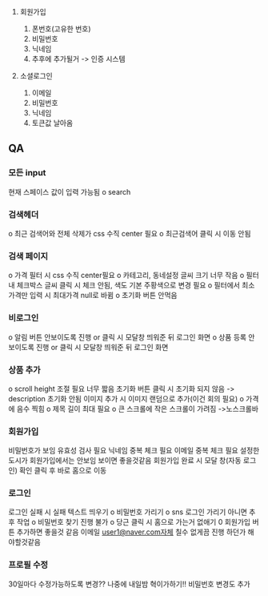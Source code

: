 1. 회원가입

   1. 폰번호(고유한 번호)
   2. 비밀번호
   3. 닉네임
   4. 추후에 추가될거 -> 인증 시스템

2. 소셜로그인
   1. 이메일
   2. 비밀번호
   3. 닉네임
   4. 토큰값 날아옴

## QA

### 모든 input

현재 스페이스 값이 입력 가능됨
o search

### 검색헤더

o 최근 검색어와 전체 삭제가 css 수직 center 필요
o 최근검색어 클릭 시 이동 안됨

### 검색 페이지

o 가격 필터 시 css 수직 center필요
o 카테고리, 동네설정 글씨 크기 너무 작음
o 필터 내 체크박스 글씨 클릭 시 체크 안됨, 색도 기본 주황색으로 변경 필요
o 필터에서 최소가격만 입력 시 최대가격 null로 바뀜
o 초기화 버튼 안먹음

### 비로그인

o 알림 버튼 안보이도록 진행 or 클릭 시 모달창 띄워준 뒤 로그인 화면
o 상품 등록 안보이도록 진행 or 클릭 시 모달창 띄워준 뒤 로그인 화면

### 상품 추가

o scroll height 조절 필요 너무 짧음
초기화 버튼 클릭 시 초기화 되지 않음 -> description 초기화 안됨
이미지 추가 시 이미지 랜덤으로 추가(이건 회의 필요)
o 가격에 음수 찍힘
o 제목 길이 최대 필요
o 큰 스크롤에 작은 스크롤이 가려짐 ->노스크롤바

### 회원가입

비밀번호가 보임
유효성 검사 필요
닉네임 중복 체크 필요
이메일 중복 체크 필요
설정한 도시가 회원가입에서는 안보임 보이면 좋을것같음
회원가입 완료 시 모달 창(자동 로그인) 확인 클릭 후 바로 홈으로 이동

### 로그인

로그인 실패 시 실패 텍스트 띄우기
o 비밀번호 가리기
o sns 로그인 가리기 아니면 추후 작업
o 비밀번호 찾기 진행 불가
o 당근 클릭 시 홈으로 가는거 없애기
0 회원가입 버튼 추가하면 좋을것 같음
이메일 user1@naver.com자체 칠수 없게끔 진행 하던가 해야할것같음

### 프로필 수정

30일마다 수정가능하도록 변경?? 나중에 내일밤 혁이가하기!!
비밀번호 변경도 추가
